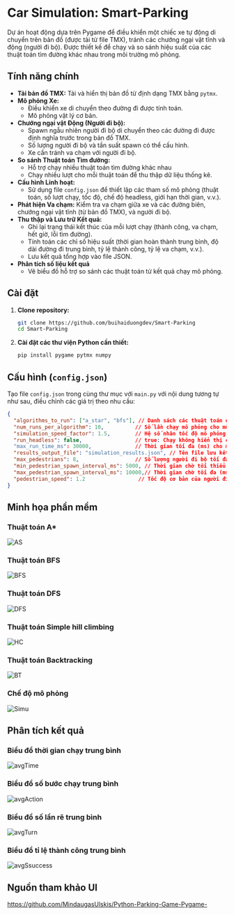 # Car Simulation: Smart-Parking

Dự án hoạt động dựa trên Pygame để điều khiển một chiếc xe tự động di chuyển trên bản đồ (được tải từ file TMX), tránh các chướng ngại vật tĩnh và động (người đi bộ). Được thiết kế để chạy và so sánh hiệu suất của các thuật toán tìm đường khác nhau trong môi trường mô phỏng.

## Tính năng chính

*   **Tải bản đồ TMX:** Tải và hiển thị bản đồ từ định dạng TMX bằng `pytmx`.
*   **Mô phỏng Xe:**
    *   Điều khiển xe di chuyển theo đường đi được tính toán.
    *   Mô phỏng vật lý cơ bản.
*   **Chướng ngại vật Động (Người đi bộ):**
    *   Spawn ngẫu nhiên người đi bộ di chuyển theo các đường đi được định nghĩa trước trong bản đồ TMX.
    *   Số lượng người đi bộ và tần suất spawn có thể cấu hình.
    *   Xe cần tránh va chạm với người đi bộ.
*   **So sánh Thuật toán Tìm đường:**
    *   Hỗ trợ chạy nhiều thuật toán tìm đường khác nhau
    *   Chạy nhiều lượt cho mỗi thuật toán để thu thập dữ liệu thống kê.
*   **Cấu hình Linh hoạt:**
    *   Sử dụng file `config.json` để thiết lập các tham số mô phỏng (thuật toán, số lượt chạy, tốc độ, chế độ headless, giới hạn thời gian, v.v.).
*   **Phát hiện Va chạm:** Kiểm tra va chạm giữa xe và các đường biên, chướng ngại vật tĩnh (từ bản đồ TMX), và người đi bộ.
*   **Thu thập và Lưu trữ Kết quả:**
    *   Ghi lại trạng thái kết thúc của mỗi lượt chạy (thành công, va chạm, hết giờ, lỗi tìm đường).
    *   Tính toán các chỉ số hiệu suất (thời gian hoàn thành trung bình, độ dài đường đi trung bình, tỷ lệ thành công, tỷ lệ va chạm, v.v.).
    *   Lưu kết quả tổng hợp vào file JSON.
*   **Phân tích số liệu kết quả**
    *   Vẽ biểu đồ hỗ trợ so sánh các thuật toán từ kết quả chạy mô phỏng.
## Cài đặt

1.  **Clone repository:**
    ```bash
    git clone https://github.com/buihaiduongdev/Smart-Parking
    cd Smart-Parking
    ```

2.  **Cài đặt các thư viện Python cần thiết:**
    ```bash
    pip install pygame pytmx numpy
    ```

## Cấu hình (`config.json`)

Tạo file `config.json` trong cùng thư mục với `main.py` với nội dung tương tự như sau, điều chỉnh các giá trị theo nhu cầu:

```json
{
  "algorithms_to_run": ["a_star", "bfs"], // Danh sách các thuật toán để chạy (tên phải khớp với hàm trong pathfinding_algorithms.py)
  "num_runs_per_algorithm": 10,          // Số lần chạy mô phỏng cho mỗi thuật toán
  "simulation_speed_factor": 1.5,        // Hệ số nhân tốc độ mô phỏng (1.0 là bình thường)
  "run_headless": false,                 // true: Chạy không hiển thị cửa sổ; false: Hiển thị cửa sổ Pygame
  "max_run_time_ms": 30000,              // Thời gian tối đa (ms) cho một lượt chạy trước khi bị tính là timeout
  "results_output_file": "simulation_results.json", // Tên file lưu kết quả
  "max_pedestrians": 8,                  // Số lượng người đi bộ tối đa trên bản đồ cùng lúc
  "min_pedestrian_spawn_interval_ms": 5000, // Thời gian chờ tối thiểu (ms) giữa các lần spawn người đi bộ
  "max_pedestrian_spawn_interval_ms": 10000,// Thời gian chờ tối đa (ms) giữa các lần spawn người đi bộ
  "pedestrian_speed": 1.2                 // Tốc độ cơ bản của người đi bộ (sẽ được nhân với simulation_speed_factor)
}
```

## Minh họa phần mềm
### Thuật toán A\*
   ![AS](https://github.com/buihaiduongdev/project-images/blob/main/Smart-Parking/smart-parking-demo.png)
### Thuật toán BFS
   ![BFS](https://github.com/buihaiduongdev/project-images/blob/main/Smart-Parking/smart-parking-bfs.jpg)
### Thuật toán DFS
   ![DFS](https://github.com/buihaiduongdev/project-images/blob/main/Smart-Parking/smart-parking-dfs.jpg)
### Thuật toán Simple hill climbing
   ![HC](https://github.com/buihaiduongdev/project-images/blob/main/Smart-Parking/smart-parking-hc.jpg)
### Thuật toán Backtracking
   ![BT](https://github.com/buihaiduongdev/project-images/blob/main/Smart-Parking/smart-parking-bt.jpg)
### Chế độ mô phỏng
   ![Simu](https://github.com/buihaiduongdev/project-images/blob/main/Smart-Parking/smart-parking-simulation.jpg)
   
   
## Phân tích kết quả
### Biểu đồ thời gian chạy trung bình
   ![avgTime](https://github.com/buihaiduongdev/project-images/blob/main/Smart-Parking/smart-parking-avgTime.png)
### Biểu đồ số bước chạy trung bình
   ![avgAction](https://github.com/buihaiduongdev/project-images/blob/main/Smart-Parking/smart-parking-avgacTion.png)
### Biểu đồ số lần rẽ trung bình
   ![avgTurn](https://github.com/buihaiduongdev/project-images/blob/main/Smart-Parking/smart-parking-avgTurn.png)
### Biểu đồ tỉ lệ thành công trung bình
   ![avgSsuccess](https://github.com/buihaiduongdev/project-images/blob/main/Smart-Parking/smart-parking-avgSuccess.png)
   
## Nguồn tham khảo UI
https://github.com/MindaugasUlskis/Python-Parking-Game-Pygame-
